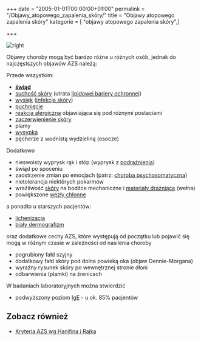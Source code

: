 +++
date = "2005-01-01T00:00:00+01:00"
permalink = "/Objawy_atopowego_zapalenia_skóry/"
title = "Objawy atopowego zapalenia skóry"
kategorie = [ "objawy atopowego zapalenia skóry",]

+++

![](/images/pecherzyki.png "right")

Objawy choroby mogą być bardzo różne u różnych osób, jednak do najczęstszych objawów AZS należą:

Przede wszystkim:

-   **[świąd](/atopedia/świąd "wikilink")**
-   [suchość skóry](/atopedia/suchość_skóry "wikilink") (utrata [lipidowej bariery ochronnej](/atopedia/Płaszcz_lipidowy "wikilink"))
-   [wysięk](/atopedia/wysięk "wikilink") ([infekcja skóry](/atopedia/infekcja_skóry "wikilink"))
-   [puchnięcie](/atopedia/puchnięcie "wikilink")
-   [reakcja alergiczna](/atopedia/reakcja_alergiczna "wikilink") objawiająca się pod różnymi postaciami
-   [zaczerwienienie skóry](/atopedia/zaczerwienienie_skóry "wikilink")
-   plamy
-   [wysypka](/atopedia/wysypka "wikilink")
-   pęcherze z wodnistą wydzieliną (osocze)

Dodatkowo

-   nieswoisty wyprysk rąk i stóp (wyprysk z [podrażnienia](/atopedia/podrażnienie "wikilink"))
-   świąd po spoceniu
-   zaostrzenie zmian po emocjach (patrz: [choroba psychosomatyczna](/atopedia/choroba_psychosomatyczna "wikilink"))
-   nietolerancja niektórych pokarmów
-   wrażliwość [skóry](/atopedia/skóra "wikilink") na bodźce mechaniczne i [materiały drażniące](/atopedia/Podrażnienie "wikilink") (wełna)
-   powiększone [węzły chłonne](/atopedia/węzły_chłonne "wikilink")

a ponadto u starszych pacjentów:

-   [lichenizacja](/atopedia/lichenizacja "wikilink")
-   [biały dermografizm](/atopedia/biały_dermografizm "wikilink")

oraz dodatkowe cechy AZS, które występują od początku lub pojawić się mogą w różnym czasie w zależności od nasilenia choroby

-   pogrubiony fałd szyjny
-   dodatkowy fałd skóry pod dolna powieką oka (objaw Dennie-Morgana)
-   wyraźny rysunek skóry po wewnętrznej stronie dłoni
-   odbarwienia (plamki) na źrenicach

W badaniach laboratoryjnych można stwierdzić

-   podwyższony poziom [IgE](/atopedia/IgE "wikilink") - u ok. 85% pacjentów

Zobacz również
--------------

-   [Kryteria AZS wg Hanifina i Rajka](/atopedia/Kryteria "wikilink")
